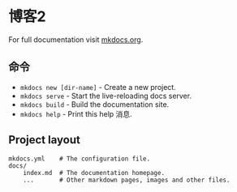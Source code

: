# 博客2

For full documentation visit [mkdocs.org](https://mkdocs.org).

## 命令

* `mkdocs new [dir-name]` - Create a new project.
* `mkdocs serve` - Start the live-reloading docs server.
* `mkdocs build` - Build the documentation site.
* `mkdocs help` - Print this help 消息.

## Project layout

    mkdocs.yml    # The configuration file.
    docs/
        index.md  # The documentation homepage.
        ...       # Other markdown pages, images and other files.
